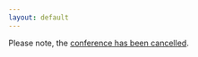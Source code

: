 ```yaml
---
layout: default
---
```


Please note, the [conference has been
cancelled](/2015/04/01/cancelling-the-conference.html).
